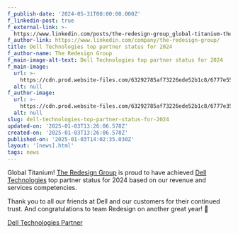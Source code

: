 ```yaml
---
f_publish-date: '2024-05-31T00:00:00.000Z'
f_linkedin-post: true
f_external-link: >-
  https://www.linkedin.com/posts/the-redesign-group_global-titanium-the-redesign-group-is-proud-activity-7176589195375751168-i_KB?utm_source=share&utm_medium=member_desktop
f_author-link: https://www.linkedin.com/company/the-redesign-group/
title: Dell Technologies top partner status for 2024
f_author-name: The Redesign Group
f_main-image-alt-text: Dell Technologies top partner status for 2024
f_main-image:
  url: >-
    https://cdn.prod.website-files.com/63292785af73226ede52b1c8/6777e55e2bab4e39e38f2653_1711032198132.avif
  alt: null
f_author-image:
  url: >-
    https://cdn.prod.website-files.com/63292785af73226ede52b1c8/6777e35abab0ca2a01dd6496_the_redesign_group_logo.avif
  alt: null
slug: dell-technologies-top-partner-status-for-2024
updated-on: '2025-01-03T13:26:06.578Z'
created-on: '2025-01-03T13:26:06.578Z'
published-on: '2025-01-03T14:02:35.030Z'
layout: '[news].html'
tags: news
---
```


Global Titanium! [The Redesign Group](https://www.linkedin.com/company/the-redesign-group/) is proud to have achieved [Dell Technologies](https://www.linkedin.com/company/delltechnologies/) top partner status for 2024 based on our revenue and services competencies.

Thank you to all our friends at Dell and our customers for their continued trust. And congratulations to team Redesign on another great year! 🚀

‍[Dell Technologies Partner](https://www.linkedin.com/company/dell-tech-partner/)
